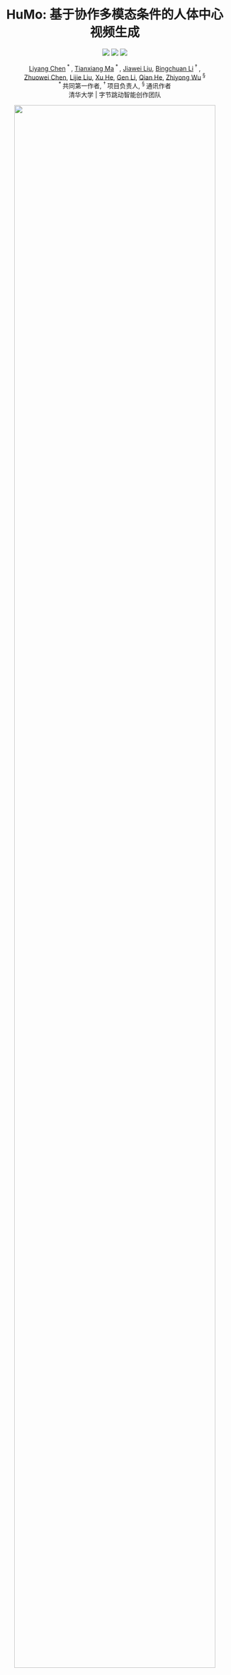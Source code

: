 <div align="center">
<h1> HuMo: 基于协作多模态条件的人体中心视频生成 </h1>

<a href="https://arxiv.org/abs/2509.08519"><img src="https://img.shields.io/badge/arXiv%20paper-2509.08519-b31b1b.svg"></a>
<a href="https://phantom-video.github.io/HuMo/"><img src="https://img.shields.io/badge/Project_page-More_visualizations-green"></a>
<a href="https://huggingface.co/bytedance-research/HuMo"><img src="https://img.shields.io/static/v1?label=%F0%9F%A4%97%20Hugging%20Face&message=Model&color=orange"></a>

[Liyang Chen](https://scholar.google.com/citations?user=jk6jWXgAAAAJ&hl)<sup> * </sup>, [Tianxiang Ma](https://tianxiangma.github.io/)<sup> * </sup>, [Jiawei Liu](https://scholar.google.com/citations?user=X21Fz-EAAAAJ), [Bingchuan Li](https://scholar.google.com/citations?user=ac5Se6QAAAAJ)<sup> &dagger; </sup>, <br>[Zhuowei Chen](https://scholar.google.com/citations?user=ow1jGJkAAAAJ), [Lijie Liu](https://liulj13.github.io/), [Xu He](https://scholar.google.com/citations?user=KMrFk2MAAAAJ&hl), [Gen Li](https://scholar.google.com/citations?user=wqA7EIoAAAAJ), [Qian He](https://scholar.google.com/citations?user=9rWWCgUAAAAJ), [Zhiyong Wu](https://scholar.google.com/citations?user=7Xl6KdkAAAAJ)<sup> § </sup><br>
<sup> * </sup>共同第一作者, <sup> &dagger; </sup>项目负责人, <sup> § </sup>通讯作者  
清华大学 | 字节跳动智能创作团队

</div>

<p align="center">
<img src="assets/teaser.png" width=95%>
<p>

## 🔥 最新动态

* HuMo最佳实践指南即将发布，敬请期待。
* 2025年9月16日：🔥🔥 我们发布了[1.7B权重](https://huggingface.co/bytedance-research/HuMo/tree/main/HuMo-1.7B)，可在32G GPU上8分钟内生成480P视频。虽然视觉质量比17B模型略低，但音视频同步效果几乎不受影响。
* 2025年9月13日：🔥🔥 17B模型已集成到[ComfyUI-Wan](https://github.com/kijai/ComfyUI-WanVideoWrapper)，可在NVIDIA 3090 GPU上运行。感谢[kijai](https://github.com/kijai)的更新！
* 2025年9月10日：🔥🔥 我们发布了[17B权重](https://huggingface.co/bytedance-research/HuMo/tree/main/HuMo-17B)和推理代码。
* 2025年9月9日：我们发布了**HuMo**的[项目主页](https://phantom-video.github.io/HuMo/)和[技术报告](https://arxiv.org/abs/2509.08519/)。

## ✨ 核心特性
HuMo是一个统一的、以人为中心的视频生成框架，旨在从多模态输入（包括文本、图像和音频）生成高质量、细粒度且可控的人体视频。它支持强大的文本提示跟随、一致的主体保持和同步的音频驱动动作。

> - **文本-图像视频生成** - 使用文本提示结合参考图像自定义角色外观、服装、妆容、道具和场景。
> - **文本-音频视频生成** - 仅从文本和音频输入生成音频同步视频，无需图像参考，实现更大的创作自由度。
> - **文本-图像-音频视频生成** - 通过结合文本、图像和音频指导实现更高级别的定制和控制。

## 📑 待办事项
- [x] 发布论文
- [x] HuMo-17B检查点
- [x] HuMo-1.7B检查点
- [x] 推理代码
  - [ ] 文本-图像输入
  - [x] 文本-音频输入
  - [x] 文本-图像-音频输入
- [x] 多GPU推理
- [ ] HuMo电影级生成最佳实践指南
- [ ] 生成***无面权游***演示的提示词
- [ ] 训练数据

## ⚡️ 快速开始

### 安装环境
```
conda create -n humo python=3.11
conda activate humo
pip install torch==2.5.1 torchvision==0.20.1 torchaudio==2.5.1 --index-url https://download.pytorch.org/whl/cu124
pip install flash_attn==2.6.3
pip install -r requirements.txt
conda install -c conda-forge ffmpeg
```

### 模型准备
| 模型       | 下载链接                                                                                                                                           |    说明                      |
|--------------|---------------------------------------------------------------------------------------------------------------------------------------------------------|-------------------------------|
| HuMo-17B      | 🤗 [Huggingface](https://huggingface.co/bytedance-research/HuMo/tree/main/HuMo-17B)   | 支持480P和720P 
| HuMo-1.7B | 🤗 [Huggingface](https://huggingface.co/bytedance-research/HuMo/tree/main/HuMo-1.7B) | 32G GPU轻量版
| Wan-2.1 | 🤗 [Huggingface](https://huggingface.co/Wan-AI/Wan2.1-T2V-1.3B) | VAE和文本编码器
| Whisper-large-v3 |      🤗 [Huggingface](https://huggingface.co/openai/whisper-large-v3)          | 音频编码器
| Audio separator |      🤗 [Huggingface](https://huggingface.co/huangjackson/Kim_Vocal_2)          | 去除背景噪音（可选）

使用huggingface-cli下载模型：
``` sh
huggingface-cli download Wan-AI/Wan2.1-T2V-1.3B --local-dir ./weights/Wan2.1-T2V-1.3B
huggingface-cli download bytedance-research/HuMo --local-dir ./weights/HuMo
huggingface-cli download openai/whisper-large-v3 --local-dir ./weights/whisper-large-v3
huggingface-cli download huangjackson/Kim_Vocal_2 --local-dir ./weights/audio_separator
```

### 运行多模态条件视频生成

我们的模型兼容480P和720P分辨率。720P推理将获得更好的质量。
> 一些建议
> - 请按照[test_case.json](./examples/test_case.json)中的描述准备您的文本、参考图像和音频。
> - 我们使用FSDP + 序列并行支持多GPU推理。
> - 模型在25 FPS的97帧视频上训练。生成超过97帧的视频可能会降低性能。我们将提供用于更长生成的新检查点。

#### 配置HuMo

可以通过修改[generate.yaml](humo/configs/inference/generate.yaml)配置文件来自定义HuMo的行为和输出。
以下参数控制生成长度、视频分辨率以及文本、图像和音频输入的平衡：

```yaml
generation:
  frames: <int>                 # 生成视频的帧数
  scale_a: <float>              # 音频指导强度。越高 = 音频运动同步越好
  scale_t: <float>              # 文本指导强度。越高 = 更好地遵循文本提示
  mode: "TA"                    # 输入模式："TA"表示文本+音频；"TIA"表示文本+图像+音频
  height: 720                   # 视频高度（例如720或480）
  width: 1280                   # 视频宽度（例如1280或832）

dit:
  sp_size: <int>                # 序列并行大小。设置为使用的GPU数量

diffusion:
  timesteps:
    sampling:
      steps: 50                 # 去噪步数。较低（30-40） = 更快生成
```

#### 1. 文本-音频输入

``` sh
bash scripts/infer_ta.sh  # 使用17B模型推理
bash scripts/infer_ta_1_7B.sh  # 使用1.7B模型推理
```

#### 2. 文本-图像-音频输入

``` sh
bash scripts/infer_tia.sh  # 使用17B模型推理
bash scripts/infer_tia_1_7B.sh  # 使用1.7B模型推理
```

## 致谢
我们的工作建立在并受到几个优秀开源项目的极大启发，包括[Phantom](https://github.com/Phantom-video/Phantom)、[SeedVR](https://github.com/IceClear/SeedVR?tab=readme-ov-file)、[MEMO](https://github.com/memoavatar/memo)、[Hallo3](https://github.com/fudan-generative-vision/hallo3)、[OpenHumanVid](https://github.com/fudan-generative-vision/OpenHumanVid)、[OpenS2V-Nexus](https://github.com/PKU-YuanGroup/OpenS2V-Nexus)、[ConsisID](https://github.com/PKU-YuanGroup/ConsisID)和[Whisper](https://github.com/openai/whisper)。我们衷心感谢这些项目的作者和贡献者慷慨分享他们优秀的代码和想法。

## ⭐ 引用

如果HuMo对您有帮助，请帮助为仓库点⭐。

如果您认为这个项目对您的研究有用，请考虑引用我们的[论文](https://arxiv.org/abs/2509.08519)。

### BibTeX
```bibtex
@misc{chen2025humo,
      title={HuMo: Human-Centric Video Generation via Collaborative Multi-Modal Conditioning}, 
      author={Liyang Chen and Tianxiang Ma and Jiawei Liu and Bingchuan Li and Zhuowei Chen and Lijie Liu and Xu He and Gen Li and Qian He and Zhiyong Wu},
      year={2025},
      eprint={2509.08519},
      archivePrefix={arXiv},
      primaryClass={cs.CV},
      url={https://arxiv.org/abs/2509.08519}, 
}
```

## 📧 联系方式
如果您对这个开源项目有任何意见或问题，请提出新的issue或联系[Liyang Chen](https://leoniuschen.github.io/)和[Tianxiang Ma](https://tianxiangma.github.io/)。